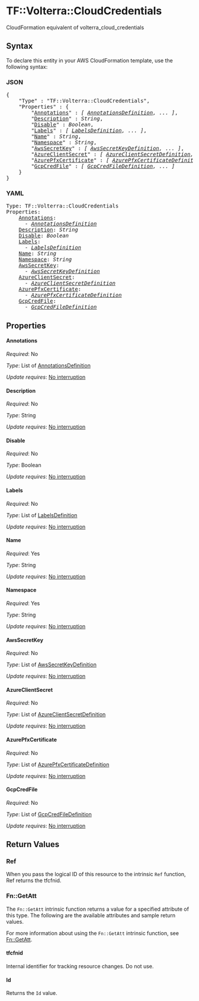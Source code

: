 # TF::Volterra::CloudCredentials

CloudFormation equivalent of volterra_cloud_credentials

## Syntax

To declare this entity in your AWS CloudFormation template, use the following syntax:

### JSON

<pre>
{
    "Type" : "TF::Volterra::CloudCredentials",
    "Properties" : {
        "<a href="#annotations" title="Annotations">Annotations</a>" : <i>[ <a href="annotationsdefinition.md">AnnotationsDefinition</a>, ... ]</i>,
        "<a href="#description" title="Description">Description</a>" : <i>String</i>,
        "<a href="#disable" title="Disable">Disable</a>" : <i>Boolean</i>,
        "<a href="#labels" title="Labels">Labels</a>" : <i>[ <a href="labelsdefinition.md">LabelsDefinition</a>, ... ]</i>,
        "<a href="#name" title="Name">Name</a>" : <i>String</i>,
        "<a href="#namespace" title="Namespace">Namespace</a>" : <i>String</i>,
        "<a href="#awssecretkey" title="AwsSecretKey">AwsSecretKey</a>" : <i>[ <a href="awssecretkeydefinition.md">AwsSecretKeyDefinition</a>, ... ]</i>,
        "<a href="#azureclientsecret" title="AzureClientSecret">AzureClientSecret</a>" : <i>[ <a href="azureclientsecretdefinition.md">AzureClientSecretDefinition</a>, ... ]</i>,
        "<a href="#azurepfxcertificate" title="AzurePfxCertificate">AzurePfxCertificate</a>" : <i>[ <a href="azurepfxcertificatedefinition.md">AzurePfxCertificateDefinition</a>, ... ]</i>,
        "<a href="#gcpcredfile" title="GcpCredFile">GcpCredFile</a>" : <i>[ <a href="gcpcredfiledefinition.md">GcpCredFileDefinition</a>, ... ]</i>
    }
}
</pre>

### YAML

<pre>
Type: TF::Volterra::CloudCredentials
Properties:
    <a href="#annotations" title="Annotations">Annotations</a>: <i>
      - <a href="annotationsdefinition.md">AnnotationsDefinition</a></i>
    <a href="#description" title="Description">Description</a>: <i>String</i>
    <a href="#disable" title="Disable">Disable</a>: <i>Boolean</i>
    <a href="#labels" title="Labels">Labels</a>: <i>
      - <a href="labelsdefinition.md">LabelsDefinition</a></i>
    <a href="#name" title="Name">Name</a>: <i>String</i>
    <a href="#namespace" title="Namespace">Namespace</a>: <i>String</i>
    <a href="#awssecretkey" title="AwsSecretKey">AwsSecretKey</a>: <i>
      - <a href="awssecretkeydefinition.md">AwsSecretKeyDefinition</a></i>
    <a href="#azureclientsecret" title="AzureClientSecret">AzureClientSecret</a>: <i>
      - <a href="azureclientsecretdefinition.md">AzureClientSecretDefinition</a></i>
    <a href="#azurepfxcertificate" title="AzurePfxCertificate">AzurePfxCertificate</a>: <i>
      - <a href="azurepfxcertificatedefinition.md">AzurePfxCertificateDefinition</a></i>
    <a href="#gcpcredfile" title="GcpCredFile">GcpCredFile</a>: <i>
      - <a href="gcpcredfiledefinition.md">GcpCredFileDefinition</a></i>
</pre>

## Properties

#### Annotations

_Required_: No

_Type_: List of <a href="annotationsdefinition.md">AnnotationsDefinition</a>

_Update requires_: [No interruption](https://docs.aws.amazon.com/AWSCloudFormation/latest/UserGuide/using-cfn-updating-stacks-update-behaviors.html#update-no-interrupt)

#### Description

_Required_: No

_Type_: String

_Update requires_: [No interruption](https://docs.aws.amazon.com/AWSCloudFormation/latest/UserGuide/using-cfn-updating-stacks-update-behaviors.html#update-no-interrupt)

#### Disable

_Required_: No

_Type_: Boolean

_Update requires_: [No interruption](https://docs.aws.amazon.com/AWSCloudFormation/latest/UserGuide/using-cfn-updating-stacks-update-behaviors.html#update-no-interrupt)

#### Labels

_Required_: No

_Type_: List of <a href="labelsdefinition.md">LabelsDefinition</a>

_Update requires_: [No interruption](https://docs.aws.amazon.com/AWSCloudFormation/latest/UserGuide/using-cfn-updating-stacks-update-behaviors.html#update-no-interrupt)

#### Name

_Required_: Yes

_Type_: String

_Update requires_: [No interruption](https://docs.aws.amazon.com/AWSCloudFormation/latest/UserGuide/using-cfn-updating-stacks-update-behaviors.html#update-no-interrupt)

#### Namespace

_Required_: Yes

_Type_: String

_Update requires_: [No interruption](https://docs.aws.amazon.com/AWSCloudFormation/latest/UserGuide/using-cfn-updating-stacks-update-behaviors.html#update-no-interrupt)

#### AwsSecretKey

_Required_: No

_Type_: List of <a href="awssecretkeydefinition.md">AwsSecretKeyDefinition</a>

_Update requires_: [No interruption](https://docs.aws.amazon.com/AWSCloudFormation/latest/UserGuide/using-cfn-updating-stacks-update-behaviors.html#update-no-interrupt)

#### AzureClientSecret

_Required_: No

_Type_: List of <a href="azureclientsecretdefinition.md">AzureClientSecretDefinition</a>

_Update requires_: [No interruption](https://docs.aws.amazon.com/AWSCloudFormation/latest/UserGuide/using-cfn-updating-stacks-update-behaviors.html#update-no-interrupt)

#### AzurePfxCertificate

_Required_: No

_Type_: List of <a href="azurepfxcertificatedefinition.md">AzurePfxCertificateDefinition</a>

_Update requires_: [No interruption](https://docs.aws.amazon.com/AWSCloudFormation/latest/UserGuide/using-cfn-updating-stacks-update-behaviors.html#update-no-interrupt)

#### GcpCredFile

_Required_: No

_Type_: List of <a href="gcpcredfiledefinition.md">GcpCredFileDefinition</a>

_Update requires_: [No interruption](https://docs.aws.amazon.com/AWSCloudFormation/latest/UserGuide/using-cfn-updating-stacks-update-behaviors.html#update-no-interrupt)

## Return Values

### Ref

When you pass the logical ID of this resource to the intrinsic `Ref` function, Ref returns the tfcfnid.

### Fn::GetAtt

The `Fn::GetAtt` intrinsic function returns a value for a specified attribute of this type. The following are the available attributes and sample return values.

For more information about using the `Fn::GetAtt` intrinsic function, see [Fn::GetAtt](https://docs.aws.amazon.com/AWSCloudFormation/latest/UserGuide/intrinsic-function-reference-getatt.html).

#### tfcfnid

Internal identifier for tracking resource changes. Do not use.

#### Id

Returns the <code>Id</code> value.

